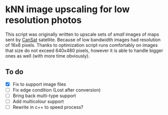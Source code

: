 # kNN image upscaling for low resolution photos
This script was originally written to upscale sets of _small_ images of maps sent by [CanSat](https://en.wikipedia.org/wiki/CanSat) satellite. Because of low bandwidth images had resolution of 16x8 pixels. Thanks to optimization script runs comfortably on images that size do not exceed 640x480 pixels, however it is able to handle bigger ones as well (with more time obviously).
## To do
- [x] Fix to support image files
- [ ] Fix edge condition (Lost after conversion)
- [ ] Bring back multi-type support
- [ ] Add multicolour support
- [ ] Rewrite in c++ to speed process?
